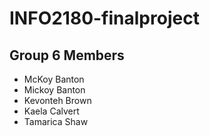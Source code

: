 # INFO2180-finalproject

## Group 6 Members
- McKoy Banton
- Mickoy Banton
- Kevonteh Brown
- Kaela Calvert
- Tamarica Shaw

